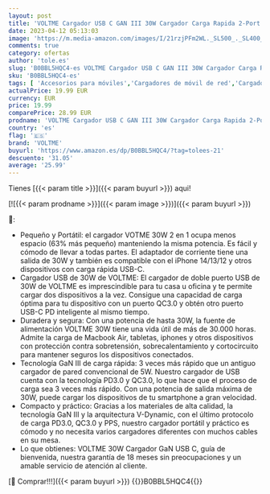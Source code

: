 ```yaml
---
layout: post
title: 'VOLTME Cargador USB C GAN III 30W Cargador Carga Rapida 2-Port Adaptador de Corriente Carga Rápida USB-C PD3.0 & PPS Enchufe USB Cargador Compatible con iPhone 14/13/12  MacBook Air  Samsung  Galaxy'
date: 2023-04-12 05:13:03
image: 'https://m.media-amazon.com/images/I/21rzjPFm2WL._SL500_._SL400_.jpg'
comments: true
category: ofertas
author: 'tole.es'
slug: 'B0BBL5HQC4-es VOLTME Cargador USB C GAN III 30W Cargador Carga Rapida...'
sku: 'B0BBL5HQC4-es'
tags: [ 'Accesorios para móviles','Cargadores de móvil de red','Cargadores para móviles','Comunicación móvil y accesorios','Electrónica','iphone','voltme','🇪🇸', ]
actualPrice: 19.99 EUR
currency: EUR
price: 19.99
comparePrice: 28.99 EUR
prodname: 'VOLTME Cargador USB C GAN III 30W Cargador Carga Rapida 2-Port Adaptador de Corriente Carga Rápida USB-C PD3.0 & PPS Enchufe USB Cargador Compatible con iPhone 14/13/12  MacBook Air  Samsung  Galaxy'
country: 'es'
flag: '🇪🇸'
brand: 'VOLTME'
buyurl: 'https://www.amazon.es/dp/B0BBL5HQC4/?tag=tolees-21'
descuento: '31.05'
average: '25.99'
---
```


Tienes [{{< param title >}}]({{< param buyurl >}}) aqui!

[![{{< param prodname >}}]({{< param image >}})]({{< param buyurl >}})

🔎:

- Pequeño y Portátil: el cargador VOTME 30W 2 en 1 ocupa menos espacio (63% más pequeño) manteniendo la misma potencia. Es fácil y cómodo de llevar a todas partes. El adaptador de corriente tiene una salida de 30W y también es compatible con el iPhone 14/13/12 y otros dispositivos con carga rápida USB-C.
- Cargador USB de 30W de VOLTME: El cargador de doble puerto USB de 30W de VOLTME es imprescindible para tu casa u oficina y te permite cargar dos dispositivos a la vez. Consigue una capacidad de carga óptima para tu dispositivo con un puerto QC3.0 y obtén otro puerto USB-C PD inteligente al mismo tiempo.
- Duradera y segura: Con una potencia de hasta 30W, la fuente de alimentación VOLTME 30W tiene una vida útil de más de 30.000 horas. Admite la carga de Macbook Air, tabletas, iphones y otros dispositivos con protección contra sobretensión, sobrecalentamiento y cortocircuito para mantener seguros los dispositivos conectados.
- Tecnología GaN III de carga rápida: 3 veces más rápido que un antiguo cargador de pared convencional de 5W. Nuestro cargador de USB cuenta con la tecnología PD3.0 y QC3.0, lo que hace que el proceso de carga sea 3 veces más rápido. Con una potencia de salida máxima de 30W, puede cargar los dispositivos de tu smartphone a gran velocidad.
- Compacto y práctico: Gracias a los materiales de alta calidad, la tecnología GaN III y la arquitectura V-Dynamic, con el último protocolo de carga PD3.0, QC3.0 y PPS, nuestro cargador portátil y práctico es cómodo y no necesita varios cargadores diferentes con muchos cables en su mesa.
- Lo que obtienes: VOLTME 30W Cargador GaN USB C, guía de bienvenida, nuestra garantía de 18 meses sin preocupaciones y un amable servicio de atención al cliente.

[🛒 Comprar!!!]({{< param buyurl >}})
{{<world>}}B0BBL5HQC4{{</world>}}
